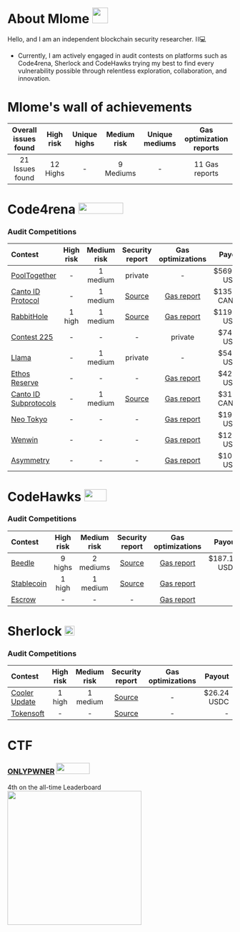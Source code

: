 
# About Mlome <img src="https://avatars.githubusercontent.com/u/54740007" width=35 height=35>

Hello, and I am an independent blockchain security researcher. ⛓️💻

- Currently, I am actively engaged in audit contests on platforms such as Code4rena, Sherlock and CodeHawks trying my best to find every vulnerability possible through relentless exploration, collaboration, and innovation.

# Mlome's wall of achievements

| Overall issues found | High risk | Unique highs | Medium risk | Unique mediums | Gas optimization reports |
|:--:|:--:|:--:|:--:|:--:|:--:|
| 21 Issues found | 12 Highs | - | 9 Mediums | - | 11 Gas reports |

# Code4rena <img src="https://code4rena.com/logos/c4-logo.svg" width=100 height=25>

### Audit Competitions
| Contest | High risk | Medium risk | Security report | Gas optimizations | Payout 
|:--|:--:|:--:|:--:|:--:|--:|
| [PoolTogether](https://code4rena.com/contests/2023-07-pooltogether#top) | - | 1 medium | private | - | $569.07 USDC |
| [Canto ID Protocol](https://code4rena.com/contests/2023-01-canto-identity-protocol-contest#top) | - | 1 medium | [Source](/Security%20Reports/code4rena/Canto_ID_Protocol.md) | [Gas report](/Security%20Reports/code4rena/Canto_ID_Protocol_GAS.md) | $135.96 CANTO |
| [RabbitHole](https://code4rena.com/contests/2023-01-rabbithole-quest-protocol-contest#top) | 1 high | 1 medium | [Source](/Security%20Reports/code4rena/RabbitHole.md) | [Gas report](/Security%20Reports/code4rena/RabbitHole_GAS.md) | $119.15 USDC |
| [Contest 225](https://code4rena.com/contests/2023-03-contest-225-contest#top) | - | - | - | private | $74.86 USDC |
| [Llama](https://code4rena.com/contests/2023-06-llama#top) | - | 1 medium | private | - | $54.53 USDC |
| [Ethos Reserve](https://code4rena.com/contests/2023-02-ethos-reserve-contest#top) | - | -| - | [Gas report](/Security%20Reports/code4rena/Ethos_GAS.md) | $42.07 USDC |
| [Canto ID Subprotocols](https://code4rena.com/contests/2023-03-canto-identity-subprotocols-contest#top) | - | 1 medium | [Source](/Security%20Reports/code4rena/Canto_ID_Subrotocol.md) | [Gas report](/Security%20Reports/code4rena/Canto_ID_Subrotocol_GAS.md) | $31.90 CANTO |
| [Neo Tokyo](https://code4rena.com/contests/2023-03-neo-tokyo-contest#top) | - | - | - | [Gas report](/Security%20Reports/code4rena/NeoTokyo_GAS.md) | $19.30 USDC |
| [Wenwin](https://code4rena.com/contests/2023-03-wenwin-contest#top) | - | - | - | [Gas report](/Security%20Reports/code4rena/Wenwin_GAS.md) | $12.72 USDC |
| [Asymmetry](https://code4rena.com/contests/2023-03-asymmetry-contest#top) | - | - | - | [Gas report](/Security%20Reports/code4rena/Asymmetry_GAS.md) | $10.79 USDC |

# CodeHawks <img src="https://res.cloudinary.com/droqoz7lg/image/upload/v1689080263/snhkgvtsidryjdtx0pce.png" width=50 height=27>

### Audit Competitions
| Contest | High risk | Medium risk | Security report | Gas optimizations | Payout 
|:--|:--:|:--:|:--:|:--:|--:|
| [Beedle](https://www.codehawks.com/contests/clkbo1fa20009jr08nyyf9wbx) | 9 highs | 2 mediums | [Source](/Security%20Reports/codehawks/Beedle.md) | [Gas report](/Security%20Reports/codehawks/Beedle_GAS.md) | $187.12 USDC |
| [Stablecoin](https://www.codehawks.com/contests/cljx3b9390009liqwuedkn0m0) | 1 high | 1 medium | [Source](/Security%20Reports/codehawks/Stablecoin.md) | [Gas report](/Security%20Reports/codehawks/Stablecoin_GAS.md) | - |
| [Escrow](https://www.codehawks.com/contests/cljyfxlc40003jq082s0wemya) | - | - | - | [Gas report](/Security%20Reports/codehawks/Escrow_GAS.md) | - |

# Sherlock  <img src="https://audits.sherlock.xyz/_next/static/media/sherlock_logo.dc2b3290.svg" width=22 height=22>

### Audit Competitions
| Contest | High risk | Medium risk | Security report | Gas optimizations | Payout 
|:--|:--:|:--:|:--:|:--:|--:|
| [Cooler Update](https://audits.sherlock.xyz/contests/107) | 1 high | 1 medium | [Source](/Security%20Reports/sherlock/Cooler_Update.md) | - | $26.24 USDC |
| [Tokensoft](https://audits.sherlock.xyz/contests/100) | - | - | [Source](/Security%20Reports/sherlock/Tokensoft.md) | - | - |

# CTF 
### [ONLYPWNER](https://onlypwner.xyz/) <img src="https://raw.githubusercontent.com/Bobface/onlypwner-challenges/dev/banner.jpg" width=75 height=25>
4th on the all-time Leaderboard 
<img src=https://github.com/MiniGlome/Portfolio/assets/54740007/2eef966e-874d-4af3-869e-b2c2ac4e80a2 height=300>


